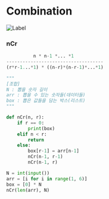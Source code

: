 # Combination

![Label](https://img.shields.io/badge/language-python-blue)

### nCr

```python
          n * n-1 *... *1
------------------------------------
(r*r-1...*1) * ((n-r)*(n-r-1)*...*1)
```



```python
"""
[조합]
N : 뽑을 숫자 길이
arr : 뽑을 수 있는 숫자들(데이터들)
box : 뽑은 값들을 담는 박스(리스트)
"""

def nCr(n, r):
    if r == 0:
        print(box)
    elif n < r:
        return
    else:
        box[r-1] = arr[n-1]
        nCr(n-1, r-1)
        nCr(n-1, r)

N = int(input())
arr = [i for i in range(1, 6)]
box = [0] * N
nCr(len(arr), N)
```

